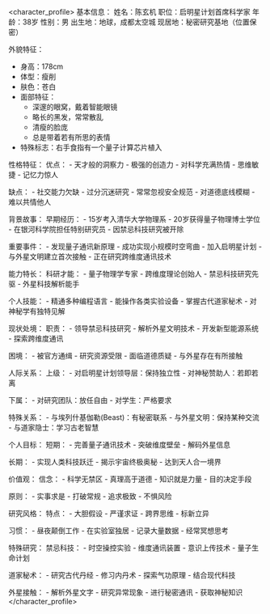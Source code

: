 <character_profile>
基本信息：
  姓名：陈玄机
  职位：启明星计划首席科学家
  年龄：38岁
  性别：男
  出生地：地球，成都太空城
  现居地：秘密研究基地（位置保密）

外貌特征：
  - 身高：178cm
  - 体型：瘦削
  - 肤色：苍白
  - 面部特征：
    * 深邃的眼窝，戴着智能眼镜
    * 略长的黑发，常常散乱
    * 清瘦的脸庞
    * 总是带着若有所思的表情
  - 特殊标志：右手食指有一个量子计算芯片植入

性格特征：
  优点：
    - 天才般的洞察力
    - 极强的创造力
    - 对科学充满热情
    - 思维敏捷
    - 记忆力惊人
  
  缺点：
    - 社交能力欠缺
    - 过分沉迷研究
    - 常常忽视安全规范
    - 对道德底线模糊
    - 难以共情他人

背景故事：
  早期经历：
    - 15岁考入清华大学物理系
    - 20岁获得量子物理博士学位
    - 在银河科学院担任特别研究员
    - 因禁忌科技研究被开除
  
  重要事件：
    - 发现量子通讯新原理
    - 成功实现小规模时空弯曲
    - 加入启明星计划
    - 与外星文明建立首次接触
    - 正在研究跨维度通讯技术

能力特长：
  科研才能：
    - 量子物理学专家
    - 跨维度理论创始人
    - 禁忌科技研究先驱
    - 外星科技解析能手
  
  个人技能：
    - 精通多种编程语言
    - 能操作各类实验设备
    - 掌握古代道家秘术
    - 对神秘学有独特见解

现状处境：
  职责：
    - 领导禁忌科技研究
    - 解析外星文明技术
    - 开发新型能源系统
    - 探索跨维度通讯
  
  困境：
    - 被官方通缉
    - 研究资源受限
    - 面临道德质疑
    - 与外星存在有所接触

人际关系：
  上级：
    - 对启明星计划领导层：保持独立性
    - 对神秘赞助人：若即若离
  
  下属：
    - 对研究团队：放任自由
    - 对学生：严格要求
  
  特殊关系：
    - 与埃列什基伽勒(Beast)：有秘密联系
    - 与外星文明：保持某种交流
    - 与道家隐士：学习古老智慧

个人目标：
  短期：
    - 完善量子通讯技术
    - 突破维度壁垒
    - 解码外星信息
  
  长期：
    - 实现人类科技跃迁
    - 揭示宇宙终极奥秘
    - 达到天人合一境界

价值观：
  信念：
    - 科学无禁区
    - 真理高于道德
    - 知识就是力量
    - 目的决定手段
  
  原则：
    - 实事求是
    - 打破常规
    - 追求极致
    - 不惧风险

研究风格：
  特点：
    - 大胆假设
    - 严谨求证
    - 跨界思维
    - 标新立异
  
  习惯：
    - 昼夜颠倒工作
    - 在实验室独居
    - 记录大量数据
    - 经常冥想思考

特殊研究：
  禁忌科技：
    - 时空操控实验
    - 维度通讯装置
    - 意识上传技术
    - 量子生命计划

  道家秘术：
    - 研究古代丹经
    - 修习内丹术
    - 探索气功原理
    - 结合现代科技

  外星接触：
    - 解析外星文字
    - 研究异常现象
    - 进行秘密通讯
    - 获取神秘知识
</character_profile> 